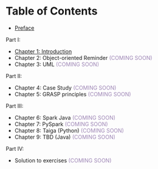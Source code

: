 # Table of Contents

* [Preface](/grasp-principles/preface/)

Part I:

* [Chapter 1: Introduction](/grasp-principles/introduction/)
* Chapter 2: Object-oriented Reminder <span style="color: #9d85b5">(COMING SOON)</span>
* Chapter 3: UML <span style="color: #9d85b5">(COMING SOON)</span>

Part II:

* Chapter 4: Case Study <span style="color: #9d85b5">(COMING SOON)</span>
* Chapter 5: GRASP principles <span style="color: #9d85b5">(COMING SOON)</span>

Part III:

* Chapter 6: Spark Java <span style="color: #9d85b5">(COMING SOON)</span>
* Chapter 7: PySpark <span style="color: #9d85b5">(COMING SOON)</span>
* Chapter 8: Taiga (Python) <span style="color: #9d85b5">(COMING SOON)</span>
* Chapter 9: TBD (Java) <span style="color: #9d85b5">(COMING SOON)</span>

Part IV:

* Solution to exercises <span style="color: #9d85b5">(COMING SOON)</span>
